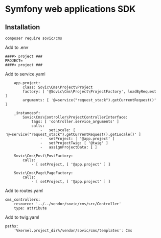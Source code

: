 # Symfony web applications SDK

## Installation

```shell
composer require sovic/cms
```

Add to .env

```shell
####> project ###
PROJECT=
####< project ###
```

Add to service.yaml

```shell
    app.project:
        class: Sovic\Cms\Project\Project
        factory: [ '@Sovic\Cms\Project\ProjectFactory', loadByRequest ]
        arguments: [ '@=service("request_stack").getCurrentRequest()' ]

    _instanceof:
        Sovic\Cms\Controller\ProjectControllerInterface:
            tags: [ 'controller.service_arguments' ]
            calls:
                -   setLocale: [ '@=service("request_stack").getCurrentRequest().getLocale()' ]
                -   setProject: [ '@app.project' ]
                -   setProjectTwig: [ '@twig' ]
                -   assignProjectData: [ ]

    Sovic\Cms\Post\PostFactory:
        calls:
            - [ setProject, [ '@app.project' ] ]

    Sovic\Cms\Page\PageFactory:
        calls:
            - [ setProject, [ '@app.project' ] ]
```

Add to routes.yaml

```shell
cms_controllers:
    resource: '../../vendor/sovic/cms/src/Controller'
    type: attribute
```

Add to twig.yaml

```shell
paths:
    '%kernel.project_dir%/vendor/sovic/cms/templates': Cms
```
